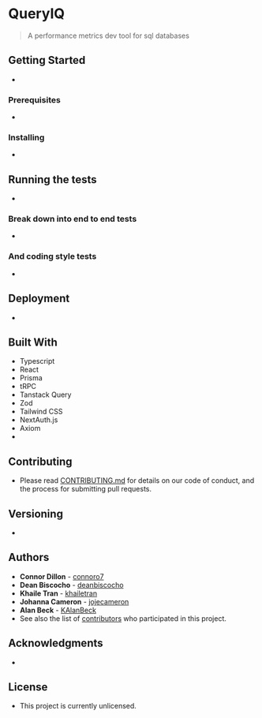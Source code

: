 # QueryIQ

> A performance metrics dev tool for sql databases

## Getting Started

-

### Prerequisites

-

### Installing

-

## Running the tests

-

### Break down into end to end tests

-

### And coding style tests

-

## Deployment

-

## Built With

<!-- - [Resource Name](Resource URL) - Resource description -->
- Typescript
- React
- Prisma
- tRPC
- Tanstack Query
- Zod
- Tailwind CSS
- NextAuth.js
- Axiom
- 

## Contributing

- Please read [CONTRIBUTING.md](https://github.com/oslabs-beta/QueryIQ/blob/main/CONTRIBUTING.md) for details on our code of conduct, and the process for submitting pull requests.

## Versioning

-

## Authors

- **Connor Dillon** - [connoro7](https://github.com/connoro7)
- **Dean Biscocho** - [deanbiscocho](https://github.com/deanbiscocho)
- **Khaile Tran** - [khailetran](https://github.com/khailetran)
- **Johanna Cameron** - [jojecameron](https://github.com/jojecameron)
- **Alan Beck** - [KAlanBeck](https://github.com/KAlanBeck)
- See also the list of [contributors](https://github.com/oslabs-beta/QueryIQ/contributors) who participated in this project.

## Acknowledgments

-

## License

- This project is currently unlicensed.
